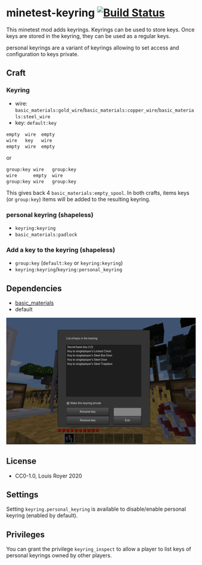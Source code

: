 # minetest-keyring [![Build Status](https://travis-ci.org/louisroyer/minetest-keyring.svg?branch=master)](https://travis-ci.org/louisroyer/minetest-keyring)

This minetest mod adds keyrings.
Keyrings can be used to store keys.
Once keys are stored in the keyring, they can be used as a regular keys.

personal keyrings are a variant of keyrings allowing to set access and configuration to keys private.

## Craft
### Keyring
- wire: `basic_materials:gold_wire`/`basic_materials:copper_wire`/`basic_materials:steel_wire`
- key: `default:key`
```text
empty  wire  empty
wire   key   wire
empty  wire  empty
```

or
```text
group:key wire   group:key
wire      empty  wire
group:key wire   group:key
```

This gives back 4 `basic_materials:empty_spool`.
In both crafts, items keys (or `group:key`) items will be added to the resulting keyring.

### personal keyring (shapeless)
- `keyring:keyring`
- `basic_materials:padlock`

### Add a key to the keyring (shapeless)
- `group:key` (`default:key` or `keyring:keyring`)
- `keyring:keyring`/`keyring:personal_keyring`


## Dependencies
- [basic_materials](https://gitlab.com/VanessaE/basic_materials)
- default

![Screenshot](screenshot.png)

## License
- CC0-1.0, Louis Royer 2020

## Settings
Setting `keyring.personal_keyring` is available to disable/enable personal keyring (enabled by default).

## Privileges
You can grant the privilege `keyring_inspect` to allow a player to list keys of personal keyrings owned by other players.
